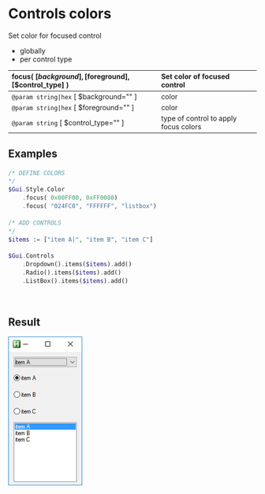 # Controls colors  
Set color for focused control  
* globally  
* per control type  

| __focus__( [$background], [$foreground], [$control_type] )    |Set color of focused control    |  
|:---    |:---    |  
|`@param string\|hex` [ $background="" ]    |color    |  
|`@param string\|hex` [ $foreground="" ]    |color    |  
|`@param string` [ $control_type="" ]    |type of control to apply focus colors    |  
##  

## Examples  

``` php
/* DEFINE COLORS
*/
$Gui.Style.Color
    .focus( 0x00FF00, 0xFF0080)
    .focus( "024FC0", "FFFFFF", "listbox")

/* ADD CONTROLS
*/
$items := ["item A|", "item B", "item C"]

$Gui.Controls
    .Dropdown().items($items).add()    
    .Radio().items($items).add()
    .ListBox().items($items).add()
    
        

```  
## Result  
![controls colors](Test/controls-colors.gif)  